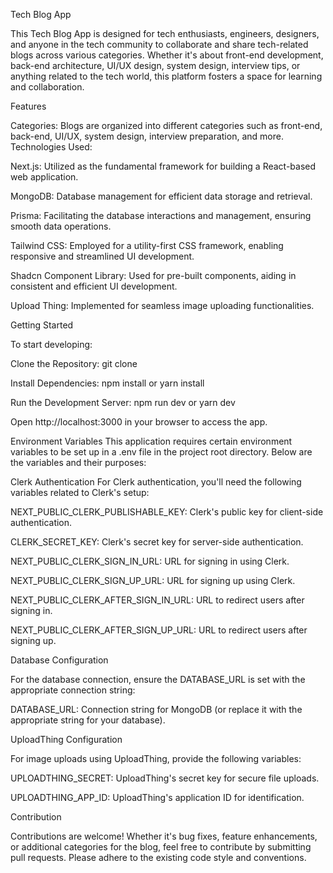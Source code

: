 Tech Blog App

This Tech Blog App is designed for tech enthusiasts, engineers, designers, and anyone in the tech community to collaborate and share tech-related blogs across various categories. Whether it's about front-end development, back-end architecture, UI/UX design, system design, interview tips, or anything related to the tech world, this platform fosters a space for learning and collaboration.

Features

Categories: Blogs are organized into different categories such as front-end, back-end, UI/UX, system design, interview preparation, and more.
Technologies Used:

Next.js: Utilized as the fundamental framework for building a React-based web application.

MongoDB: Database management for efficient data storage and retrieval.

Prisma: Facilitating the database interactions and management, ensuring smooth data operations.

Tailwind CSS: Employed for a utility-first CSS framework, enabling responsive and streamlined UI development.

Shadcn Component Library: Used for pre-built components, aiding in consistent and efficient UI development.

Upload Thing: Implemented for seamless image uploading functionalities.

Getting Started

To start developing:

Clone the Repository: git clone <repository-url>

Install Dependencies: npm install or yarn install

Run the Development Server: npm run dev or yarn dev

Open http://localhost:3000 in your browser to access the app.




Environment Variables
This application requires certain environment variables to be set up in a .env file in the project root directory. Below are the variables and their purposes:


Clerk Authentication
For Clerk authentication, you'll need the following variables related to Clerk's setup:

NEXT_PUBLIC_CLERK_PUBLISHABLE_KEY: Clerk's public key for client-side authentication.

CLERK_SECRET_KEY: Clerk's secret key for server-side authentication.

NEXT_PUBLIC_CLERK_SIGN_IN_URL: URL for signing in using Clerk.

NEXT_PUBLIC_CLERK_SIGN_UP_URL: URL for signing up using Clerk.

NEXT_PUBLIC_CLERK_AFTER_SIGN_IN_URL: URL to redirect users after signing in.

NEXT_PUBLIC_CLERK_AFTER_SIGN_UP_URL: URL to redirect users after signing up.


Database Configuration

For the database connection, ensure the DATABASE_URL is set with the appropriate connection string:

DATABASE_URL: Connection string for MongoDB (or replace it with the appropriate string for your database).

UploadThing Configuration


For image uploads using UploadThing, provide the following variables:

UPLOADTHING_SECRET: UploadThing's secret key for secure file uploads.

UPLOADTHING_APP_ID: UploadThing's application ID for identification.




Contribution

Contributions are welcome! Whether it's bug fixes, feature enhancements, or additional categories for the blog, feel free to contribute by submitting pull requests. Please adhere to the existing code style and conventions.
  
